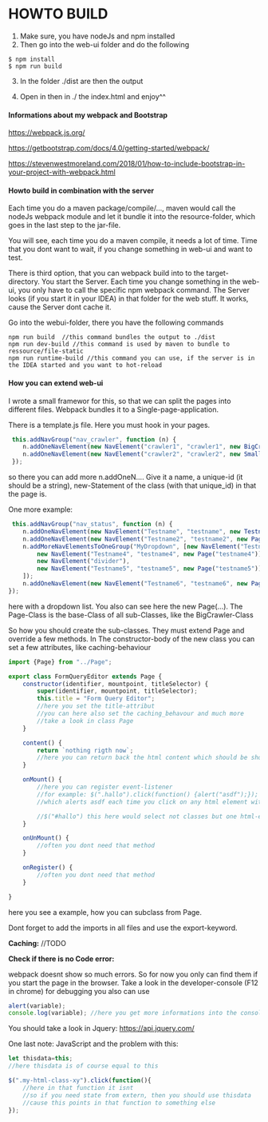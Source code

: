 # HOWTO BUILD

1. Make sure, you have nodeJs and npm installed
2. Then go into the web-ui folder and do the following

```console
$ npm install
$ npm run build
```

3. In the folder ./dist are then the output

4. Open in then in ./ the index.html and enjoy^^


#### Informations about my webpack and Bootstrap

https://webpack.js.org/

https://getbootstrap.com/docs/4.0/getting-started/webpack/

https://stevenwestmoreland.com/2018/01/how-to-include-bootstrap-in-your-project-with-webpack.html


#### Howto build in combination with the server

Each time you do a maven package/compile/..., maven would call the nodeJs webpack module
and let it bundle it into the resource-folder, which goes in the last step to the jar-file.

You will see, each time you do a maven compile, it needs a lot of time. Time that you dont want to wait, if
you change something in web-ui and want to test.

There is third option, that you can webpack build into to the target-directory.
You start the Server. Each time you change something in the web-ui, you only have to call the specific
npm webpack command. The Server looks (if you start it in your IDEA) in that folder for the web stuff.
It works, cause the Server dont cache it.

Go into the webui-folder, there you have the following commands
```console
npm run build  //this command bundles the output to ./dist
npm run dev-build //this command is used by maven to bundle to ressource/file-static
npm run runtime-build //this command you can use, if the server is in the IDEA started and you want to hot-reload
```

#### How you can extend web-ui

I wrote a small framewor for this, so that we can split the pages into different files.
Webpack bundles it to a Single-page-application.

There is a template.js file. Here you must hook in your pages.

```javascript
 this.addNavGroup("nav_crawler", function (n) {
    n.addOneNavElement(new NavElement("crawler1", "crawler1", new BigCrawler("crawler1")));
    n.addOneNavElement(new NavElement("crawler2", "crawler2", new SmallCrawler("crawler2")));
 });
```

so there you can add more n.addOneN.... Give it a name, a unique-id (it should be a string), new-Statement of the class (with that unique_id) in that the page is.

One more example:

```javascript
 this.addNavGroup("nav_status", function (n) {
    n.addOneNavElement(new NavElement("Testname", "testname", new Testname("testname")));
    n.addOneNavElement(new NavElement("Testname2", "testname2", new Page("testname2")));
    n.addMoreNavElementsToOneGroup("MyDropdown", [new NavElement("Testname3", "testname3", new Page("testname3")),
        new NavElement("Testname4", "testname4", new Page("testname4")),
        new NavElement("divider"),
        new NavElement("Testname5", "testname5", new Page("testname5"))
    ]);
    n.addOneNavElement(new NavElement("Testname6", "testname6", new Page("testname6")));
});
```

here with a dropdown list. You also can see here the new Page(...). The Page-Class is the base-Class of all sub-Classes, like the BigCrawler-Class

So how you should create the sub-classes. They must extend Page and override a few methods.
In The constructor-body of the new class you can set a few attributes, like caching-behaviour

```javascript
import {Page} from "../Page";

export class FormQueryEditor extends Page {
    constructor(identifier, mountpoint, titleSelector) {
        super(identifier, mountpoint, titleSelector);
        this.title = "Form Query Editor";
        //here you set the title-attribut
        //you can here also set the caching_behavour and much more
        //take a look in class Page
    }

    content() {
        return `nothing rigth now`;
        //here you can return back the html content which should be shown
    }

    onMount() {
        //here you can register event-listener
        //for example: $(".hallo").click(function() {alert("asdf");});
        //which alerts asdf each time you click on any html element with the class hallo

        //$("#hallo") this here would select not classes but one html-elemnt with id=hallo
    }

    onUnMount() {
        //often you dont need that method
    }

    onRegister() {
        //often you dont need that method
    }

}
```
here you see a example, how you can subclass from Page.

Dont forget to add the imports in all files and use the export-keyword.

**Caching:** //TODO

**Check if there is no Code error:**

webpack doesnt show so much errors. So for now you only can find them
if you start the page in the browser. Take a look in the developer-console (F12 in chrome)
for debugging you also can use
```javascript
alert(variable);
console.log(variable); //here you get more informations into the console
```

You should take a look in Jquery: https://api.jquery.com/

One last note: JavaScript and the problem with this:

```javascript
let thisdata=this;
//here thisdata is of course equal to this

$(".my-html-class-xy").click(function(){
    //here in that function it isnt
    //so if you need state from extern, then you should use thisdata
    //cause this points in that function to something else
});
```

